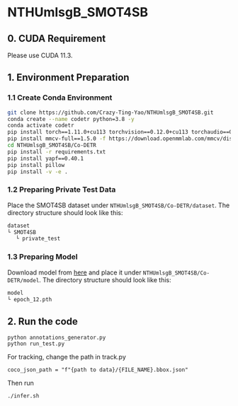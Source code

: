 # NTHUmlsgB_SMOT4SB

## 0. CUDA Requirement
Please use CUDA 11.3.

## 1. Environment Preparation
### 1.1 Create Conda Environment
```bash
git clone https://github.com/Crazy-Ting-Yao/NTHUmlsgB_SMOT4SB.git
conda create --name codetr python=3.8 -y
conda activate codetr
pip install torch==1.11.0+cu113 torchvision==0.12.0+cu113 torchaudio==0.11.0 --extra-index-url https://download.pytorch.org/whl/cu113 
pip install mmcv-full==1.5.0 -f https://download.openmmlab.com/mmcv/dist/cu113/torch1.11.0/index.html
cd NTHUmlsgB_SMOT4SB/Co-DETR
pip install -r requirements.txt
pip install yapf==0.40.1
pip install pillow
pip install -v -e .
```

### 1.2 Preparing Private Test Data
Place the SMOT4SB dataset under `NTHUmlsgB_SMOT4SB/Co-DETR/dataset`. The directory structure should look like this:

```bash
dataset
└ SMOT4SB
　 └ private_test
```

### 1.3 Preparing Model

Download model from [here](https://drive.google.com/file/d/1U0FqjEUv9-K7w7vhpXGPdDkOiVZzgE04/view?usp=sharing) and place it under `NTHUmlsgB_SMOT4SB/Co-DETR/model`. The directory structure should look like this:

```bash
model
└ epoch_12.pth
```

## 2. Run the code

```
python annotations_generator.py
python run_test.py
```

For tracking, change the path in track.py
```
coco_json_path = "f"{path to data}/{FILE_NAME}.bbox.json"
```
Then run
```
./infer.sh
```
